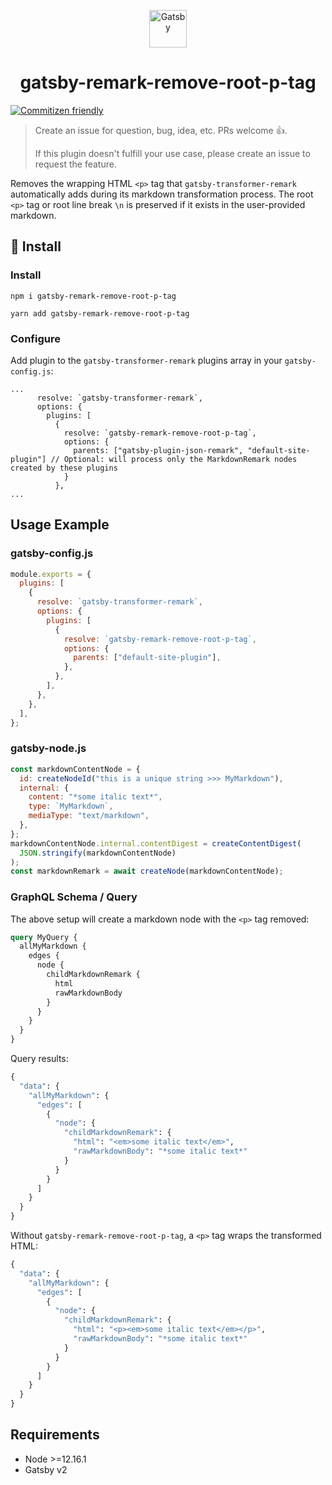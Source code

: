 <p align="center">
  <a href="https://www.gatsbyjs.org">
    <img alt="Gatsby" src="https://www.gatsbyjs.org/monogram.svg" width="60" />
  </a>
</p>
<h1 align="center">
  gatsby-remark-remove-root-p-tag
</h1>

[![Commitizen friendly](https://img.shields.io/badge/commitizen-friendly-brightgreen.svg)](http://commitizen.github.io/cz-cli/)

> Create an issue for question, bug, idea, etc. PRs welcome 👍.
>
> If this plugin doesn't fulfill your use case, please create an issue to request the feature.

Removes the wrapping HTML `<p>` tag that `gatsby-transformer-remark` automatically adds during its markdown transformation process. The root `<p>` tag or root line break `\n` is preserved if it exists in the user-provided markdown.

## 🚀 Install

### Install

```shell
npm i gatsby-remark-remove-root-p-tag
```

```shell
yarn add gatsby-remark-remove-root-p-tag
```

### Configure 

Add plugin to the `gatsby-transformer-remark` plugins array in your `gatsby-config.js`:

```
...
      resolve: `gatsby-transformer-remark`,
      options: {
        plugins: [
          {
            resolve: `gatsby-remark-remove-root-p-tag`,
            options: {
              parents: ["gatsby-plugin-json-remark", "default-site-plugin"] // Optional: will process only the MarkdownRemark nodes created by these plugins
            }
          },
...
```

## Usage Example

### gatsby-config.js
```javascript
module.exports = {
  plugins: [
    {
      resolve: `gatsby-transformer-remark`,
      options: {
        plugins: [
          {
            resolve: `gatsby-remark-remove-root-p-tag`,
            options: {
              parents: ["default-site-plugin"],
            },
          },
        ],
      },
    },
  ],
};
```

### gatsby-node.js

```javascript
const markdownContentNode = {
  id: createNodeId("this is a unique string >>> MyMarkdown"),
  internal: {
    content: "*some italic text*",
    type: `MyMarkdown`,
    mediaType: "text/markdown",
  },
};
markdownContentNode.internal.contentDigest = createContentDigest(
  JSON.stringify(markdownContentNode)
);
const markdownRemark = await createNode(markdownContentNode);
```
### GraphQL Schema / Query

The above setup will create a markdown node with the `<p>` tag removed: 

```graphql
query MyQuery {
  allMyMarkdown {
    edges {
      node {
        childMarkdownRemark {
          html
          rawMarkdownBody
        }
      }
    }
  }
}
```

Query results:

```graphql
{
  "data": {
    "allMyMarkdown": {
      "edges": [
        {
          "node": {
            "childMarkdownRemark": {
              "html": "<em>some italic text</em>",
              "rawMarkdownBody": "*some italic text*"
            }
          }
        }
      ]
    }
  }
}
```

Without `gatsby-remark-remove-root-p-tag`, a `<p>` tag wraps the transformed HTML:

```graphql
{
  "data": {
    "allMyMarkdown": {
      "edges": [
        {
          "node": {
            "childMarkdownRemark": {
              "html": "<p><em>some italic text</em></p>",
              "rawMarkdownBody": "*some italic text*"
            }
          }
        }
      ]
    }
  }
}
```

## Requirements

+ Node >=12.16.1
+ Gatsby v2